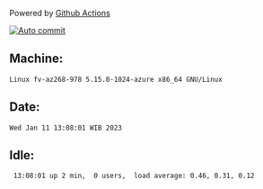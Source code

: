 Powered by [Github Actions](https://github.com/features/actions)

[![Auto commit](https://github.com/hiage/workstation/workflows/Auto%20commit/badge.svg)](https://github.com/hiage/workstation/actions?query=workflow%3A%22Auto+commit%22)

## Machine:
```
Linux fv-az268-978 5.15.0-1024-azure x86_64 GNU/Linux
```
## Date:
```
Wed Jan 11 13:08:01 WIB 2023
```
## Idle:
```
 13:08:01 up 2 min,  0 users,  load average: 0.46, 0.31, 0.12
```

